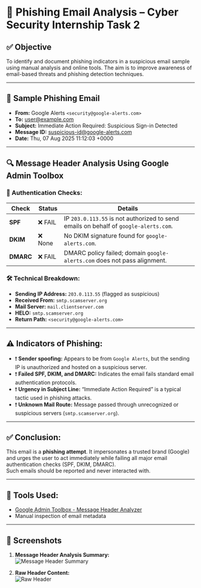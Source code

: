 # 🎯 Phishing Email Analysis – Cyber Security Internship Task 2

## ✅ Objective
To identify and document phishing indicators in a suspicious email sample using manual analysis and online tools. The aim is to improve awareness of email-based threats and phishing detection techniques.

---

## 📧 Sample Phishing Email

- **From:** Google Alerts `<security@google-alerts.com>`
- **To:** user@example.com  
- **Subject:** Immediate Action Required: Suspicious Sign-in Detected  
- **Message ID:** suspicious-id@google-alerts.com  
- **Date:** Thu, 07 Aug 2025 11:12:03 +0000

---

## 🔍 Message Header Analysis Using Google Admin Toolbox

### 📌 Authentication Checks:

| Check  | Status | Details |
|--------|--------|---------|
| **SPF** | ❌ FAIL | IP `203.0.113.55` is not authorized to send emails on behalf of `google-alerts.com`. |
| **DKIM** | ❌ None | No DKIM signature found for `google-alerts.com`. |
| **DMARC** | ❌ FAIL | DMARC policy failed; domain `google-alerts.com` does not pass alignment. |

### 🛠 Technical Breakdown:

- **Sending IP Address:** `203.0.113.55` (flagged as suspicious)
- **Received From:** `smtp.scamserver.org`
- **Mail Server:** `mail.clientserver.com`
- **HELO:** `smtp.scamserver.org`
- **Return Path:** `<security@google-alerts.com>`

---

## ⚠️ Indicators of Phishing:

- ❗ **Sender spoofing:** Appears to be from `Google Alerts`, but the sending IP is unauthorized and hosted on a suspicious server.
- ❗ **Failed SPF, DKIM, and DMARC:** Indicates the email fails standard email authentication protocols.
- ❗ **Urgency in Subject Line:** “Immediate Action Required” is a typical tactic used in phishing attacks.
- ❗ **Unknown Mail Route:** Message passed through unrecognized or suspicious servers (`smtp.scamserver.org`).

---

## ✅ Conclusion:

This email is a **phishing attempt**. It impersonates a trusted brand (Google) and urges the user to act immediately while failing all major email authentication checks (SPF, DKIM, DMARC).  
Such emails should be reported and never interacted with.

---

## 🧰 Tools Used:

- [Google Admin Toolbox - Message Header Analyzer](https://toolbox.googleapps.com/apps/messageheader/)
- Manual inspection of email metadata

---

## 📸 Screenshots

1. **Message Header Analysis Summary:**  
   ![Message Header Summary](./Message%20header%20analysis.png)

2. **Raw Header Content:**  
   ![Raw Header](./Messageheader.png)
